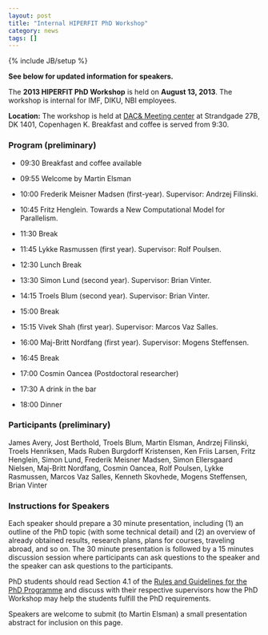 ```yaml
---
layout: post
title: "Internal HIPERFIT PhD Workshop"
category: news
tags: []
---
```

{% include JB/setup %}

__See below for updated information for speakers.__

The __2013 HIPERFIT PhD Workshop__ is held on __August 13, 2013__. The
workshop is internal for IMF, DIKU, NBI employees. 

__Location:__ The workshop is held at [DAC& Meeting
center](http://www.dac.dk/da/dac-meeting/) at Strandgade 27B, DK 1401,
Copenhagen K. Breakfast and coffee is served from 9:30.

### Program (preliminary)

* 09:30 Breakfast and coffee available

* 09:55 Welcome by Martin Elsman

* 10:00 Frederik Meisner Madsen (first-year). Supervisor: Andrzej Filinski.

* 10:45 Fritz Henglein. Towards a New Computational Model for Parallelism.

* 11:30 Break

* 11:45 Lykke Rasmussen (first year). Supervisor: Rolf Poulsen.

* 12:30 Lunch Break

* 13:30 Simon Lund (second year). Supervisor: Brian Vinter.

* 14:15 Troels Blum (second year). Supervisor: Brian Vinter.

* 15:00 Break

* 15:15 Vivek Shah (first year). Supervisor: Marcos Vaz Salles.

* 16:00 Maj-Britt Nordfang (first year). Supervisor: Mogens Steffensen.

* 16:45 Break

* 17:00 Cosmin Oancea (Postdoctoral researcher)

* 17:30 A drink in the bar

* 18:00 Dinner

### Participants (preliminary)

James Avery,
Jost Berthold,
Troels Blum,
Martin Elsman,
Andrzej Filinski,
Troels Henriksen,
Mads Ruben Burgdorff Kristensen,
Ken Friis Larsen,
Fritz Henglein,
Simon Lund,
Frederik Meisner Madsen,
Simon Ellersgaard Nielsen,
Maj-Britt Nordfang,
Cosmin Oancea,
Rolf Poulsen,
Lykke Rasmussen,
Marcos Vaz Salles,
Kenneth Skovhede,
Mogens Steffensen,
Brian Vinter

### Instructions for Speakers

Each speaker should prepare a 30 minute presentation, including (1) an
outline of the PhD topic (with some technical detail) and (2) an
overview of already obtained results, research plans, plans for
courses, traveling abroad, and so on. The 30 minute presentation is
followed by a 15 minutes discussion session where participants can ask
questions to the speaker and the speaker can ask questions to the
participants.

PhD students should read Section 4.1 of the [Rules and Guidelines for
the PhD
Programme](http://www.science.ku.dk/english/research/phd/student/filer/Rules_and_guidelines_for_the_PhD_programme.pdf/)
and discuss with their respective supervisors how the PhD Workshop may
help the students fulfill the PhD requirements.

Speakers are welcome to submit (to Martin Elsman) a small presentation
abstract for inclusion on this page.


